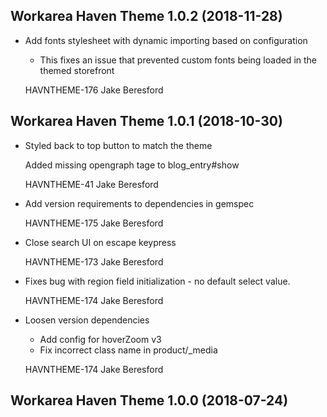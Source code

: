 Workarea Haven Theme 1.0.2 (2018-11-28)
--------------------------------------------------------------------------------

*   Add fonts stylesheet with dynamic importing based on configuration

    * This fixes an issue that prevented custom fonts being loaded in the themed storefront

    HAVNTHEME-176
    Jake Beresford



Workarea Haven Theme 1.0.1 (2018-10-30)
--------------------------------------------------------------------------------

*   Styled back to top button to match the theme

    Added missing opengraph tage to blog_entry#show

    HAVNTHEME-41
    Jake Beresford

*   Add version requirements to dependencies in gemspec

    HAVNTHEME-175
    Jake Beresford

*   Close search UI on escape keypress

    HAVNTHEME-173
    Jake Beresford

*   Fixes bug with region field initialization - no default select value.

    HAVNTHEME-174
    Jake Beresford

*   Loosen version dependencies

    * Add config for hoverZoom v3
    * Fix incorrect class name in product/_media

    HAVNTHEME-174
    Jake Beresford



Workarea Haven Theme 1.0.0 (2018-07-24)
--------------------------------------------------------------------------------
